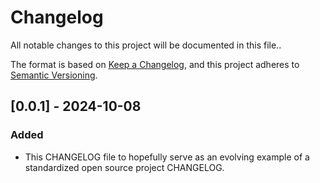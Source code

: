 # Changelog

All notable changes to this project will be documented in this file..

The format is based on [Keep a Changelog](https://keepachangelog.com/en/1.1.0/),
and this project adheres to [Semantic Versioning](https://semver.org/spec/v2.0.0.html).



## [0.0.1] - 2024-10-08

### Added

- This CHANGELOG file to hopefully serve as an evolving example of a
  standardized open source project CHANGELOG.
